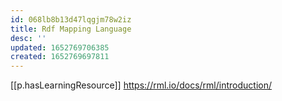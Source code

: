 ```yaml
---
id: 068lb8b13d47lqgjm78w2iz
title: Rdf Mapping Language
desc: ''
updated: 1652769706385
created: 1652769697811
---
```



[[p.hasLearningResource]] https://rml.io/docs/rml/introduction/
